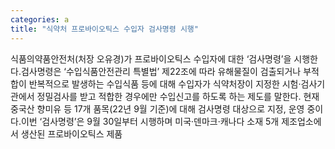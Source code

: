 ```yaml
---
categories: a
title: "식약처 프로바이오틱스 수입자 검사명령 시행"
---
```

식품의약품안전처(처장 오유경)가 프로바이오틱스 수입자에 대한 ‘검사명령’을 시행한다.검사명령은 ‘수입식품안전관리 특별법’ 제22조에 따라 유해물질이 검출되거나 부적합이 반복적으로 발생하는 수입식품 등에 대해 수입자가 식약처장이 지정한 시험‧검사기관에서 정밀검사를 받고 적합한 경우에만 수입신고를 하도록 하는 제도를 말한다. 현재 중국산 향미유 등 17개 품목(22년 9월 기준)에 대해 검사명령 대상으로 지정, 운영 중이다.이번 ‘검사명령’은 9월 30일부터 시행하며 미국·덴마크·캐나다 소재 5개 제조업소에서 생산된 프로바이오틱스 제품